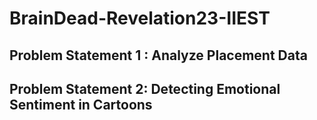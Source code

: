 # BrainDead-Revelation23-IIEST

## Problem Statement 1 : Analyze Placement Data

## Problem Statement 2: Detecting Emotional Sentiment in Cartoons
